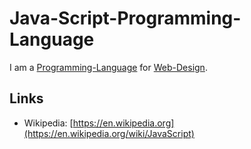 # Java-Script-Programming-Language

I am a [Programming-Language](9010000.md) for [Web-Design](2000209.md).

## Links

- Wikipedia: [https://en.wikipedia.org](https://en.wikipedia.org/wiki/JavaScript)
